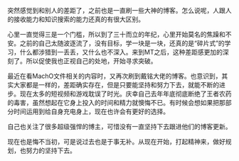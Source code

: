 突然感觉到和别人的差距了，之前也是一直刷一些大神的博客。怎么说呢，人跟人的接收能力和知识搜索的能力还真的有很大区别。

心里一直觉得三是一个门槛，所以到了三十而立的年纪，心里开始莫名的焦躁和不安。之前的自己太随波逐流了，没有目标，学一块是一块，还真的是“碎片式”的学习，什么都涉猎到一丢丢，又什么也不深入。来到MT之后，这种差距感更加的深刻了。所以促使我也正视自己的处地，开始寻求突破。

最近在看MachO文件相关的内容时，又再次刷到戴铭大佬的博客。也意识到，其实大家都是一样的，差距确实存在，但是只要能坚持和努力下去，就能不断的进步。现在太多的短视频和游戏耽误了时光。庆幸自己去年年底彻底断绝了王者农药的毒害，虽然想起在它身上投入的时间和精力就懊悔不已。有时候会想如果把那部分时间运用到给自身充电身上，现在也许会有更好的选择。

自己也关注了很多超级强悍的博主，可惜没有一直坚持下去跟进他们的博客更新。

现在也是悔不当初，可是说过去也是于事无补。从现在开始，打起精神来，做好规划，也努力的坚持下去。

